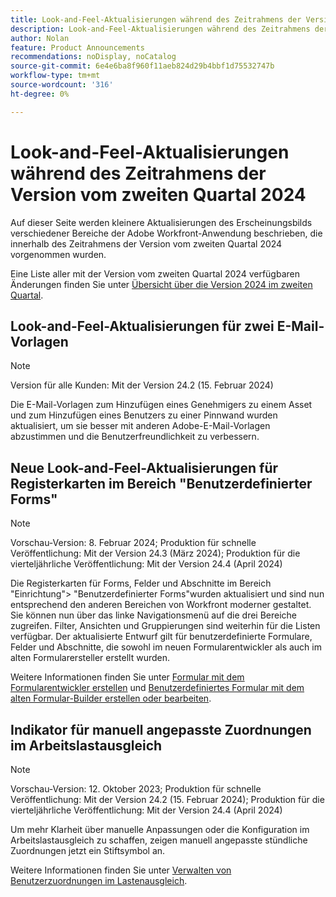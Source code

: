 ```yaml
---
title: Look-and-Feel-Aktualisierungen während des Zeitrahmens der Version vom zweiten Quartal 2024
description: Look-and-Feel-Aktualisierungen während des Zeitrahmens der Version vom zweiten Quartal 2024
author: Nolan
feature: Product Announcements
recommendations: noDisplay, noCatalog
source-git-commit: 6e4e6ba8f960f11aeb824d29b4bbf1d75532747b
workflow-type: tm+mt
source-wordcount: '316'
ht-degree: 0%

---
```


# Look-and-Feel-Aktualisierungen während des Zeitrahmens der Version vom zweiten Quartal 2024

Auf dieser Seite werden kleinere Aktualisierungen des Erscheinungsbilds verschiedener Bereiche der Adobe Workfront-Anwendung beschrieben, die innerhalb des Zeitrahmens der Version vom zweiten Quartal 2024 vorgenommen wurden.

Eine Liste aller mit der Version vom zweiten Quartal 2024 verfügbaren Änderungen finden Sie unter [Übersicht über die Version 2024 im zweiten Quartal](/help/quicksilver/product-announcements/product-releases/24-q2-release-activity/24-q2-release-overview.md).

## Look-and-Feel-Aktualisierungen für zwei E-Mail-Vorlagen

>[!NOTE]
>
>Version für alle Kunden: Mit der Version 24.2 (15. Februar 2024)

Die E-Mail-Vorlagen zum Hinzufügen eines Genehmigers zu einem Asset und zum Hinzufügen eines Benutzers zu einer Pinnwand wurden aktualisiert, um sie besser mit anderen Adobe-E-Mail-Vorlagen abzustimmen und die Benutzerfreundlichkeit zu verbessern.

## Neue Look-and-Feel-Aktualisierungen für Registerkarten im Bereich &quot;Benutzerdefinierter Forms&quot;

>[!NOTE]
>
>Vorschau-Version: 8. Februar 2024; Produktion für schnelle Veröffentlichung: Mit der Version 24.3 (März 2024); Produktion für die vierteljährliche Veröffentlichung: Mit der Version 24.4 (April 2024)

Die Registerkarten für Forms, Felder und Abschnitte im Bereich &quot;Einrichtung&quot;> &quot;Benutzerdefinierter Forms&quot;wurden aktualisiert und sind nun entsprechend den anderen Bereichen von Workfront moderner gestaltet. Sie können nun über das linke Navigationsmenü auf die drei Bereiche zugreifen. Filter, Ansichten und Gruppierungen sind weiterhin für die Listen verfügbar. Der aktualisierte Entwurf gilt für benutzerdefinierte Formulare, Felder und Abschnitte, die sowohl im neuen Formularentwickler als auch im alten Formularersteller erstellt wurden.

Weitere Informationen finden Sie unter [Formular mit dem Formularentwickler erstellen](/help/quicksilver/administration-and-setup/customize-workfront/create-manage-custom-forms/form-designer/design-a-form/design-a-form.md) und [Benutzerdefiniertes Formular mit dem alten Formular-Builder erstellen oder bearbeiten](/help/quicksilver/administration-and-setup/customize-workfront/create-manage-custom-forms/create-or-edit-a-custom-form.md).

## Indikator für manuell angepasste Zuordnungen im Arbeitslastausgleich

>[!NOTE]
>
>Vorschau-Version: 12. Oktober 2023; Produktion für schnelle Veröffentlichung: Mit der Version 24.2 (15. Februar 2024); Produktion für die vierteljährliche Veröffentlichung: Mit der Version 24.4 (April 2024)

Um mehr Klarheit über manuelle Anpassungen oder die Konfiguration im Arbeitslastausgleich zu schaffen, zeigen manuell angepasste stündliche Zuordnungen jetzt ein Stiftsymbol an.

Weitere Informationen finden Sie unter [Verwalten von Benutzerzuordnungen im Lastenausgleich](/help/quicksilver/resource-mgmt/workload-balancer/manage-user-allocations-workload-balancer.md).

